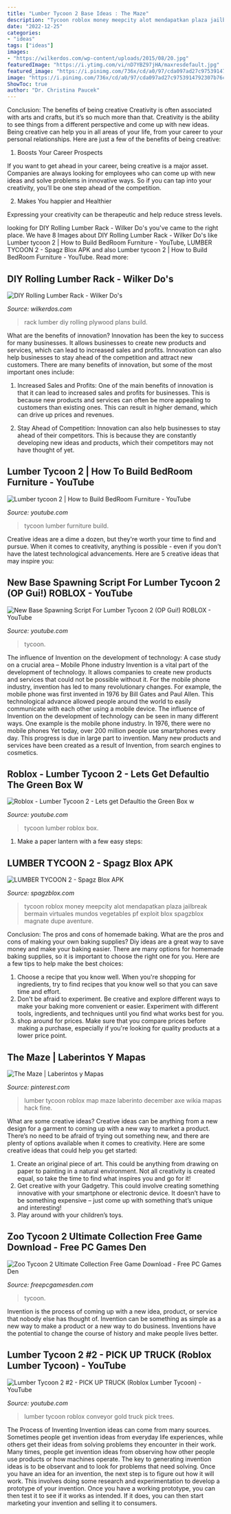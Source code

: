 ```yaml
---
title: "Lumber Tycoon 2 Base Ideas : The Maze"
description: "Tycoon roblox money meepcity alot mendapatkan plaza jailbreak bermain virtuales mundos vegetables pf exploit blox spagzblox magnate dupe aventure"
date: "2022-12-25"
categories:
- "ideas"
tags: ["ideas"]
images:
- "https://wilkerdos.com/wp-content/uploads/2015/08/20.jpg"
featuredImage: "https://i.ytimg.com/vi/nD7YBZ97jHA/maxresdefault.jpg"
featured_image: "https://i.pinimg.com/736x/cd/a0/97/cda097ad27c9753914792307b76c851d.jpg"
image: "https://i.pinimg.com/736x/cd/a0/97/cda097ad27c9753914792307b76c851d.jpg"
ShowToc: true
author: "Dr. Christina Paucek"
---
```



Conclusion: The benefits of being creative
Creativity is often associated with arts and crafts, but it’s so much more than that. Creativity is the ability to see things from a different perspective and come up with new ideas. Being creative can help you in all areas of your life, from your career to your personal relationships.
Here are just a few of the benefits of being creative:

1. Boosts Your Career Prospects

If you want to get ahead in your career, being creative is a major asset. Companies are always looking for employees who can come up with new ideas and solve problems in innovative ways. So if you can tap into your creativity, you’ll be one step ahead of the competition.

2. Makes You happier and Healthier

Expressing your creativity can be therapeutic and help reduce stress levels.

	

		
looking for DIY Rolling Lumber Rack - Wilker Do&#039;s you've came to the right place. We have 8 Images about DIY Rolling Lumber Rack - Wilker Do&#039;s like Lumber tycoon 2 | How to Build BedRoom Furniture - YouTube, LUMBER TYCOON 2 - Spagz Blox APK and also Lumber tycoon 2 | How to Build BedRoom Furniture - YouTube. Read more:
		
    
## DIY Rolling Lumber Rack - Wilker Do&#039;s

<img loading=lazy src="https://wilkerdos.com/wp-content/uploads/2015/08/20.jpg" onerror="this.onerror=null;this.src='https://tse3.mm.bing.net/th?id=OIP.sQxGRwnDxLv5nHis9SzGwQHaEK&amp;pid=15.1';" alt="DIY Rolling Lumber Rack - Wilker Do&#039;s">

_Source: wilkerdos.com_

>rack lumber diy rolling plywood plans build. 

	

What are the benefits of innovation?
Innovation has been the key to success for many businesses. It allows businesses to create new products and services, which can lead to increased sales and profits. Innovation can also help businesses to stay ahead of the competition and attract new customers.
There are many benefits of innovation, but some of the most important ones include:

1) Increased Sales and Profits: One of the main benefits of innovation is that it can lead to increased sales and profits for businesses. This is because new products and services can often be more appealing to customers than existing ones. This can result in higher demand, which can drive up prices and revenues.

2) Stay Ahead of Competition: Innovation can also help businesses to stay ahead of their competitors. This is because they are constantly developing new ideas and products, which their competitors may not have thought of yet.

    
## Lumber Tycoon 2 | How To Build BedRoom Furniture - YouTube

<img loading=lazy src="https://i.ytimg.com/vi/9KT7M0EKPnM/maxresdefault.jpg" onerror="this.onerror=null;this.src='https://tse1.mm.bing.net/th?id=OIP.yE-dPAkCTqwSAG5rwwHjcAHaEK&amp;pid=15.1';" alt="Lumber tycoon 2 | How to Build BedRoom Furniture - YouTube">

_Source: youtube.com_

>tycoon lumber furniture build. 

	

Creative ideas are a dime a dozen, but they're worth your time to find and pursue. When it comes to creativity, anything is possible - even if you don't have the latest technological advancements. Here are 5 creative ideas that may inspire you: 

    
## New Base Spawning Script For Lumber Tycoon 2 (OP Gui!) ROBLOX - YouTube

<img loading=lazy src="https://i.ytimg.com/vi/YBxOK9qKw04/maxresdefault.jpg" onerror="this.onerror=null;this.src='https://tse1.mm.bing.net/th?id=OIP.AFbBepM_QCzJ5sSpnZrAiAHaEK&amp;pid=15.1';" alt="New Base Spawning Script For Lumber Tycoon 2 (OP Gui!) ROBLOX - YouTube">

_Source: youtube.com_

>tycoon. 

	

The influence of Invention on the development of technology: A case study on a crucial area – Mobile Phone industry
Invention is a vital part of the development of technology. It allows companies to create new products and services that could not be possible without it. For the mobile phone industry, invention has led to many revolutionary changes. For example, the mobile phone was first invented in 1976 by Bill Gates and Paul Allen. This technological advance allowed people around the world to easily communicate with each other using a mobile device.
The influence of Invention on the development of technology can be seen in many different ways. One example is the mobile phone industry. In 1976, there were no mobile phones Yet today, over 200 million people use smartphones every day. This progress is due in large part to invention. Many new products and services have been created as a result of Invention, from search engines to cosmetics.

    
## Roblox - Lumber Tycoon 2 - Lets Get Defaultio The Green Box W

<img loading=lazy src="https://i.ytimg.com/vi/nD7YBZ97jHA/maxresdefault.jpg" onerror="this.onerror=null;this.src='https://tse1.mm.bing.net/th?id=OIP.S0yQaenEriKH57XW6vNglQHaEK&amp;pid=15.1';" alt="Roblox - Lumber Tycoon 2 - Lets get Defaultio the Green Box w">

_Source: youtube.com_

>tycoon lumber roblox box. 

	

1. Make a paper lantern with a few easy steps:

    
## LUMBER TYCOON 2 - Spagz Blox APK

<img loading=lazy src="https://spagzblox.com/wp-content/uploads/2018/04/4f3dedd6662296e20453fdb4d461baea.jpg" onerror="this.onerror=null;this.src='https://tse4.mm.bing.net/th?id=OIP.Tz3t1mYiluIEU_201GG66gHaEK&amp;pid=15.1';" alt="LUMBER TYCOON 2 - Spagz Blox APK">

_Source: spagzblox.com_

>tycoon roblox money meepcity alot mendapatkan plaza jailbreak bermain virtuales mundos vegetables pf exploit blox spagzblox magnate dupe aventure. 

	

Conclusion: The pros and cons of homemade baking.
What are the pros and cons of making your own baking supplies? Diy ideas are a great way to save money and make your baking easier. There are many options for homemade baking supplies, so it is important to choose the right one for you. Here are a few tips to help make the best choices: 
1. Choose a recipe that you know well. When you're shopping for ingredients, try to find recipes that you know well so that you can save time and effort. 
2. Don't be afraid to experiment. Be creative and explore different ways to make your baking more convenient or easier. Experiment with different tools, ingredients, and techniques until you find what works best for you. 
3. shop around for prices. Make sure that you compare prices before making a purchase, especially if you're looking for quality products at a lower price point.

    
## The Maze | Laberintos Y Mapas

<img loading=lazy src="https://i.pinimg.com/736x/cd/a0/97/cda097ad27c9753914792307b76c851d.jpg" onerror="this.onerror=null;this.src='https://tse2.mm.bing.net/th?id=OIP.ZVDNdUI-pEKWrRiI44RtdwHaGN&amp;pid=15.1';" alt="The Maze | Laberintos y Mapas">

_Source: pinterest.com_

>lumber tycoon roblox map maze laberinto december axe wikia mapas hack fine. 

	

What are some creative ideas?
Creative ideas can be anything from a new design for a garment to coming up with a new way to market a product. There’s no need to be afraid of trying out something new, and there are plenty of options available when it comes to creativity. Here are some creative ideas that could help you get started: 
1. Create an original piece of art. This could be anything from drawing on paper to painting in a natural environment. Not all creativity is created equal, so take the time to find what inspires you and go for it! 
2. Get creative with your Gadgetry. This could involve creating something innovative with your smartphone or electronic device. It doesn’t have to be something expensive – just come up with something that’s unique and interesting! 
3. Play around with your children’s toys.

    
## Zoo Tycoon 2 Ultimate Collection Free Game Download - Free PC Games Den

<img loading=lazy src="http://freepcgamesden.com/wp-content/uploads/2012/10/Zoo-Tycoon-2-ScreenShot-3.jpg?is-pending-load=1" onerror="this.onerror=null;this.src='https://tse3.mm.bing.net/th?id=OIP.CtjChLynhMr7yYRoTkMoeAHaFj&amp;pid=15.1';" alt="Zoo Tycoon 2 Ultimate Collection Free Game Download - Free PC Games Den">

_Source: freepcgamesden.com_

>tycoon. 

	

Invention is the process of coming up with a new idea, product, or service that nobody else has thought of. Invention can be something as simple as a new way to make a product or a new way to do business. Inventions have the potential to change the course of history and make people lives better.

    
## Lumber Tycoon 2 #2 - PICK UP TRUCK (Roblox Lumber Tycoon) - YouTube

<img loading=lazy src="https://i.ytimg.com/vi/GOCw2qNosCA/maxresdefault.jpg" onerror="this.onerror=null;this.src='https://tse2.mm.bing.net/th?id=OIP.Dcun6HWtwyvkTaQ6k2ux7QHaEK&amp;pid=15.1';" alt="Lumber Tycoon 2 #2 - PICK UP TRUCK (Roblox Lumber Tycoon) - YouTube">

_Source: youtube.com_

>lumber tycoon roblox conveyor gold truck pick trees. 

	

The Process of Inventing
Invention ideas can come from many sources. Sometimes people get invention ideas from everyday life experiences, while others get their ideas from solving problems they encounter in their work. Many times, people get invention ideas from observing how other people use products or how machines operate. The key to generating invention ideas is to be observant and to look for problems that need solving.
Once you have an idea for an invention, the next step is to figure out how it will work. This involves doing some research and experimentation to develop a prototype of your invention. Once you have a working prototype, you can then test it to see if it works as intended. If it does, you can then start marketing your invention and selling it to consumers.

